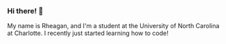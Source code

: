 ### Hi there! 👋
My name is Rheagan, and I'm a student at the University of North Carolina at Charlotte. I recently just started learning how to code!

